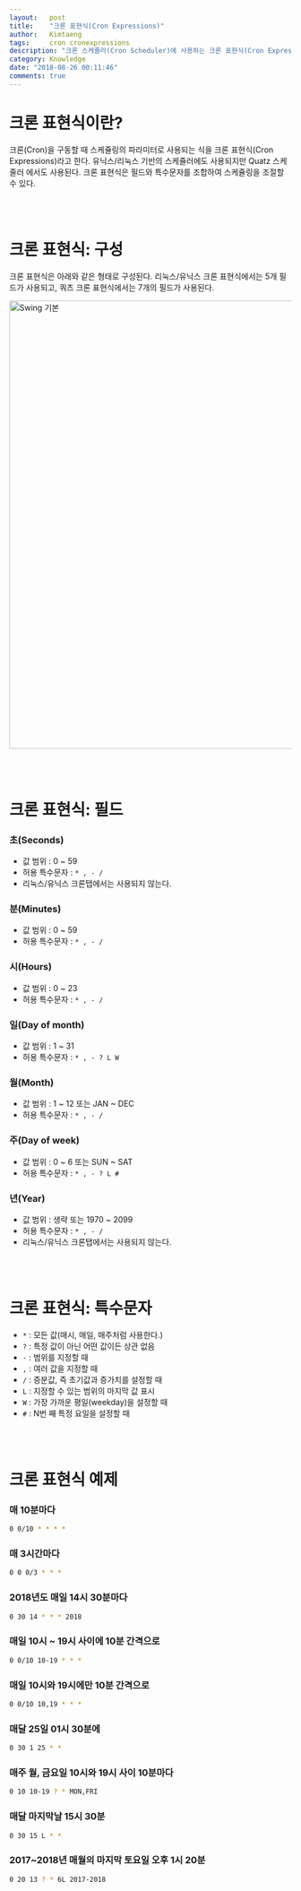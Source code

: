 ```yaml
---
layout:   post
title:    "크론 표현식(Cron Expressions)"
author:   Kimtaeng
tags: 	  cron cronexpressions
description: "크론 스케쥴러(Cron Scheduler)에 사용하는 크론 표현식(Cron Expressions에 대해서 알아보자"
category: Knowledge
date: "2018-08-26 00:11:46"
comments: true
---
```


# 크론 표현식이란?
크론(Cron)을 구동할 때 스케쥴링의 파라미터로 사용되는 식을 크론 표현식(Cron Expressions)라고 한다.
유닉스/리눅스 기반의 스케쥴러에도 사용되지만 Quatz 스케줄러 에서도 사용된다.
크론 표현식은 필드와 특수문자를 조합하여 스케쥴링을 조절할 수 있다.

<br><br>

# 크론 표현식: 구성
크론 표현식은 아래와 같은 형태로 구성된다.
리눅스/유닉스 크론 표현식에서는 5개 필드가 사용되고, 쿼츠 크론 표현식에서는 7개의 필드가 사용된다.

<img class="post_image" src="{{ site.baseurl }}/img/post/2018-08-26-a-guide-to-cron-expression-1.jpg"
width="800" alt="Swing 기본"/>

<br><br>

# 크론 표현식: 필드
### **초(Seconds)**
- 값 범위 : 0 ~ 59
- 허용 특수문자 : `* , - /`
- 리눅스/유닉스 크론탭에서는 사용되지 않는다.

### **분(Minutes)**
- 값 범위 : 0 ~ 59
- 허용 특수문자 : `* , - /`

### **시(Hours)**
- 값 범위 : 0 ~ 23
- 허용 특수문자 : `* , - /`

### **일(Day of month)**
- 값 범위 : 1 ~ 31
- 허용 특수문자 : `* , - ? L W` 

### **월(Month)**
- 값 범위 : 1 ~ 12 또는 JAN ~ DEC
- 허용 특수문자 : `* , - /`

### **주(Day of week)**
- 값 범위 : 0 ~ 6 또는 SUN ~ SAT
- 허용 특수문자 : `* , - ? L #`

### **년(Year)**
- 값 범위 : 생략 또는 1970 ~ 2099
- 허용 특수문자 : `* , - /`
- 리눅스/유닉스 크론탭에서는 사용되지 않는다.

<br><br>

# 크론 표현식: 특수문자
- `*` : 모든 값(매시, 매일, 매주처럼 사용한다.)
- `?` : 특정 값이 아닌 어떤 값이든 상관 없음
- `-` : 범위를 지정할 때
- `,` : 여러 값을 지정할 때
- `/` : 증분값, 즉 초기값과 증가치를 설정할 때
- `L` : 지정할 수 있는 범위의 마지막 값 표시
- `W` : 가장 가까운 평일(weekday)을 설정할 때
- `#` : N번 째 특정 요일을 설정할 때

<br><br>

# 크론 표현식 예제
### 매 10분마다
```bash
0 0/10 * * * *
```

### 매 3시간마다
```bash
0 0 0/3 * * *
```

### 2018년도 매일 14시 30분마다
```bash
0 30 14 * * * 2018
```

### 매일 10시 ~ 19시 사이에 10분 간격으로
```bash
0 0/10 10-19 * * *
```

### 매일 10시와 19시에만 10분 간격으로
```bash
0 0/10 10,19 * * *
```

### 매달 25일 01시 30분에
```bash
0 30 1 25 * *
```

### 매주 월, 금요일 10시와 19시 사이 10분마다
```bash
0 10 10-19 ? * MON,FRI
```

### 매달 마지막날 15시 30분
```bash
0 30 15 L * *
```

### 2017~2018년 매월의 마지막 토요일 오후 1시 20분
```bash
0 20 13 ? * 6L 2017-2018
```